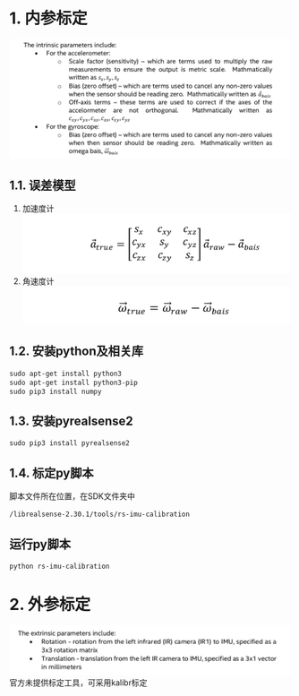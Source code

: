 # 1. 内参标定
![](_v_images/20191211192147516_954321796.png)
## 1.1. 误差模型
1. 加速度计
![](_v_images/20191211192302663_676875208.png)
2. 角速度计
![](_v_images/20191211192337833_1930111935.png)

## 1.2. 安装python及相关库
```
sudo apt-get install python3
sudo apt-get install python3-pip
sudo pip3 install numpy
```
## 1.3. 安装pyrealsense2
```
sudo pip3 install pyrealsense2
```
## 1.4. 标定py脚本
脚本文件所在位置，在SDK文件夹中
```
/librealsense-2.30.1/tools/rs-imu-calibration
```
## 运行py脚本
```
python rs-imu-calibration
```

# 2. 外参标定
![](_v_images/20191211192440531_1467131495.png)  
官方未提供标定工具，可采用kalibr标定